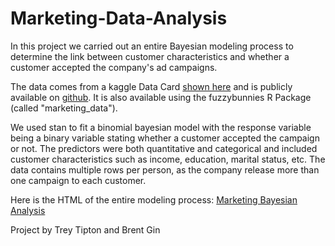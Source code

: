 # Marketing-Data-Analysis

In this project we carried out an entire Bayesian modeling process to determine the link between customer characteristics and whether a customer accepted the company's ad campaigns.

The data comes from a kaggle Data Card [shown here](https://www.kaggle.com/datasets/jackdaoud/marketing-data) and is publicly available on [github](https://github.com/nailson/ifood-data-business-analyst-test). It is also available using the fuzzybunnies R Package (called "marketing_data").

We used stan to fit a binomial bayesian model with the response variable being a binary variable stating whether a customer accepted the campaign or not. The predictors were both quantitative and categorical and included customer characteristics such as income, education, marital status, etc. The data contains multiple rows per person, as the company release more than one campaign to each customer.

Here is the HTML of the entire modeling process: [Marketing Bayesian Analysis](https://htmlpreview.github.io/?https://github.com/treytipton4/Marketing-Data-Analysis/blob/master/marketing-bayesian-analysis.html)

Project by Trey Tipton and Brent Gin